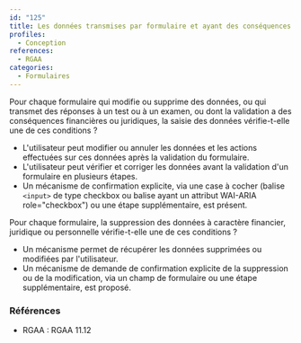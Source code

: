 ```yaml
---
id: "125"
title: Les données transmises par formulaire et ayant des conséquences financières ou juridiques, ou les réponses aux tests ou examens saisies par l'utilisateur, peuvent être modifiées et récupérées par lui
profiles:
  - Conception
references:
  - RGAA
categories:
  - Formulaires
---
```


Pour chaque formulaire qui modifie ou supprime des données, ou qui transmet des réponses à un test ou à un examen, ou dont la validation a des conséquences financières ou juridiques, la saisie des données vérifie-t-elle une de ces conditions ?

* L'utilisateur peut modifier ou annuler les données et les actions effectuées sur ces données après la validation du formulaire.
* L'utilisateur peut vérifier et corriger les données avant la validation d'un formulaire en plusieurs étapes.
* Un mécanisme de confirmation explicite, via une case à cocher (balise `<input>` de type checkbox ou balise ayant un attribut WAI-ARIA role="checkbox") ou une étape supplémentaire, est présent.

Pour chaque formulaire, la suppression des données à caractère financier, juridique ou personnelle vérifie-t-elle une de ces conditions ?

* Un mécanisme permet de récupérer les données supprimées ou modifiées par l'utilisateur.
* Un mécanisme de demande de confirmation explicite de la suppression ou de la modification, via un champ de formulaire ou une étape supplémentaire, est proposé.

### Références

*   RGAA : RGAA 11.12
